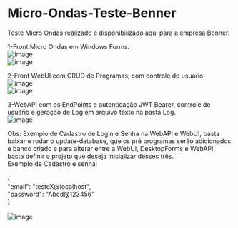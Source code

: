 # Micro-Ondas-Teste-Benner
Teste Micro Ondas realizado e disponibilizado aqui para a empresa Benner.


1-Front Micro Ondas em Windows Forms.</br>
![image](https://github.com/eutiagoportela/Micro-Ondas-Teste-Benner/assets/30733976/11297097-2c51-41d2-a21e-6cec9c855eba)</br>
![image](https://github.com/eutiagoportela/Micro-Ondas-Teste-Benner/assets/30733976/7f7f9dc3-7a59-4980-aa82-41ab05c329fd)</br>


2-Front WebUI com CRUD de Programas, com controle de usuário.</br>
![image](https://github.com/eutiagoportela/Micro-Ondas-Teste-Benner/assets/30733976/35dd9fac-eefe-41a7-a7a7-0d367292a951)</br>
![image](https://github.com/eutiagoportela/Micro-Ondas-Teste-Benner/assets/30733976/5d317089-b976-439e-a397-f35ec47f6771)</br>

3-WebAPI com os EndPoints e autenticação JWT Bearer, controle de usuário e geração de Log em arquivo texto na pasta Log.</br>
![image](https://github.com/eutiagoportela/Micro-Ondas-Teste-Benner/assets/30733976/b5c07030-095b-4af6-8d35-502984ea95a8)</br>


Obs: Exemplo de Cadastro de Login e Senha na WebAPI e WebUI, basta baixar e rodar o update-database, que os pré programas serão adicionados e banco criado e para alterar entre a WebUI, DesktopForms e WebAPI, basta definir o projeto que deseja inicializar desses três.</br>
Exemplo de Cadastro e senha:</br></br>
{</br>
  "email": "testeX@localhost",</br>
  "password": "Abcd@123456"</br>
}</br></br>
![image](https://github.com/eutiagoportela/Micro-Ondas-Teste-Benner/assets/30733976/9b13a3b0-cc10-42ac-9d06-acc7c8f23213)

